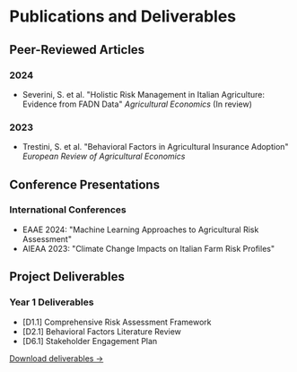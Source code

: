 # Publications and Deliverables

## Peer-Reviewed Articles

### 2024
- Severini, S. et al. "Holistic Risk Management in Italian Agriculture: Evidence from FADN Data" 
  *Agricultural Economics* (In review)

### 2023
- Trestini, S. et al. "Behavioral Factors in Agricultural Insurance Adoption"
  *European Review of Agricultural Economics* 

## Conference Presentations

### International Conferences
- EAAE 2024: "Machine Learning Approaches to Agricultural Risk Assessment"
- AIEAA 2023: "Climate Change Impacts on Italian Farm Risk Profiles"

## Project Deliverables

### Year 1 Deliverables
- [D1.1] Comprehensive Risk Assessment Framework
- [D2.1] Behavioral Factors Literature Review
- [D6.1] Stakeholder Engagement Plan

[Download deliverables →](../resources/deliverables.md)
